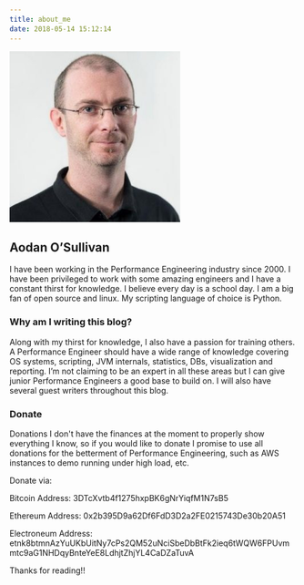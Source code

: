 ```yaml
---
title: about_me
date: 2018-05-14 15:12:14
---
```


![](index/profile-300x300.jpg)

## Aodan O’Sullivan

I have been working in the Performance Engineering industry since 2000. I have been privileged to work with some amazing engineers and I have a constant thirst for knowledge. I believe every day is a school day. I am a big fan of open source and linux. My scripting language of choice is Python.

### Why am I writing this blog?
Along with my thirst for knowledge, I also have a passion for training others. A Performance Engineer should have a wide range of knowledge covering OS systems, scripting, JVM internals, statistics, DBs, visualization and reporting. I’m not claiming to be an expert in all these areas but I can give junior Performance Engineers a good base to build on. I will also have several guest writers throughout this blog.


### Donate

Donations I don't have the finances at the moment to properly show everything I know, so if you would like to donate I promise to use all donations for the betterment of Performance Engineering, such as AWS instances to demo running under high load, etc. 


Donate via: 

Bitcoin Address: 3DTcXvtb4f1275hxpBK6gNrYiqfM1N7sB5
 
Ethereum Address: 0x2b395D9a62Df6FdD3D2a2FE0215743De30b20A51

Electroneum Address: etnk8btmnAzYuUKbUitNy7cPs2QM52uNciSbeDbBtFk2ieq6tWQW6FPUvmmtc9aG1NHDqyBnteYeE8LdhjtZhjYL4CaDZaTuvA

Thanks for reading!!


